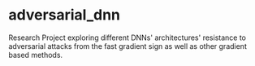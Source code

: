 # adversarial_dnn
Research Project exploring different DNNs' architectures' resistance to adversarial attacks from the fast gradient sign as well as other gradient based methods.
